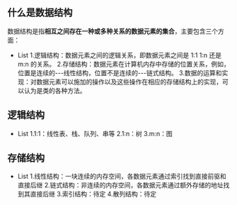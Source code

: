 ## 什么是数据结构

数据结构是指**相互之间存在一种或多种关系的数据元素的集合**，主要包含三个方面：

- List 1.逻辑结构：数据元素之间的逻辑关系，即数据元素之间是 1:1 1:n 还是 m:n 的关系。 2.存储结构：数据元素在计算机内存中存储的位置关系，例如，位置是连续的---线性结构，位置不是连续的---链式结构。 3.数据的运算和实现：对数据元素可以施加的操作以及这些操作在相应的存储结构上的实现，可以认为是类的各种方法。

## 逻辑结构

- List
  1.1:1：线性表、栈、队列、串等
  2.1:n：树
  3.m:n：图

## 存储结构

- List 1.线性结构：一块连续的内存空间，各数据元素通过索引找到直接前驱和直接后继 2.链式结构：非连续的内存空间，各数据元素通过额外存储的地址找到其直接后继 3.索引结构：待定 4.散列结构：待定
